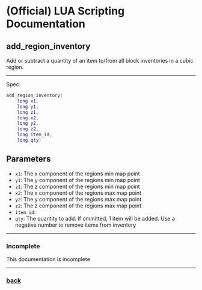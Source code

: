 
# (Official) LUA Scripting Documentation

## add_region_inventory

Add or subtract a quantity of an item to/from all block inventories in a cubic region.

___

Spec:

```lua
add_region_inventory(
	long x1,
	long y1,
	long z1,
	long x2,
	long y2,
	long z2,
	long item_id,
	long qty)
```

## Parameters

- `x1`: The x component of the regions min map point
- `y1`: The y component of the regions min map point
- `z1`: The z component of the regions min map point
- `x2`: The x component of the regions max map point
- `y2`: The y component of the regions max map point
- `z2`: The z component of the regions max map point
- `item_id`: 
- `qty`: The quantity to add. If ommitted, 1 item will be added. Use a negative number to remove items from inventory

___

### Incomplete

This documentation is incomplete

___

### [back](../inventory)
